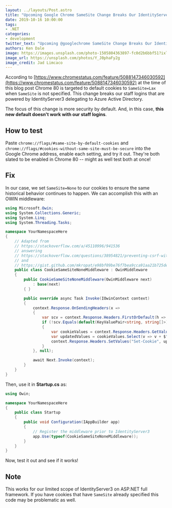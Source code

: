 ```yaml
---
layout: ../layouts/Post.astro
title: "Upcoming Google Chrome SameSite Change Breaks Our IdentityServer3 Azure Active Directory Login (and, how to fix it!)"
date: 2019-10-16 10:00:00
tags:
- .NET
categories:
- development
twitter_text: "Upcoming @googlechrome SameSite Change Breaks Our IdentityServer3 Azure Active Directory Login (and, how to fix it!) #dotnet"
authors: Ken Dale
image: https://images.unsplash.com/photo-1505804363897-fc0d2b6bbf51?ixlib=rb-1.2.1&ixid=eyJhcHBfaWQiOjEyMDd9&auto=format&fit=crop&w=1000&q=80
image_url: https://unsplash.com/photos/Y_J0phaFy2g
image_credit: Jad Limcaco
---
```


According to [https://www.chromestatus.com/feature/5088147346030592](https://www.chromestatus.com/feature/5088147346030592) at the time of this blog post Chrome 80 is targeted to default cookies to `SameSite=Lax` when `SameSite` is not specified. This change breaks our staff logins that are powered by IdentityServer3 delegating to Azure Active Directory.

The focus of this change is more security by default. And, in this case, **this new default doesn't work with our staff logins**.

## How to test

Paste `chrome://flags/#same-site-by-default-cookies` and `chrome://flags/#cookies-without-same-site-must-be-secure` into the Google Chrome address, enable each setting, and try it out. They're both slated to be enabled in Chrome 80 -- might as well test both at once!

## Fix

In our case, we set `SameSite=None` to our cookies to ensure the same historical behavior continues to happen. We can accomplish this with an OWIN middleware:

```csharp
using Microsoft.Owin;
using System.Collections.Generic;
using System.Linq;
using System.Threading.Tasks;

namespace YourNamespaceHere
{
    // Adapted from
    // https://stackoverflow.com/a/45110996/941536
    // answering
    // https://stackoverflow.com/questions/38954821/preventing-csrf-with-the-same-site-cookie-attribute
    // and
    // https://gist.github.com/mkropat/e98bf09be76f7bea9cca91aa21b725de
    public class CookieSameSiteNoneMiddleware : OwinMiddleware
    {
        public CookieSameSiteNoneMiddleware(OwinMiddleware next)
            : base(next)
        { }

        public override async Task Invoke(IOwinContext context)
        {
            context.Response.OnSendingHeaders(x =>
            {
                var scv = context.Response.Headers.FirstOrDefault(h => h.Key == "Set-Cookie");
                if (!scv.Equals(default(KeyValuePair<string, string[]>)))
                {
                    var cookieValues = context.Response.Headers.GetValues("Set-Cookie");
                    var updatedValues = cookieValues.Select(v => v + $"; SameSite=none; Secure").ToArray();
                    context.Response.Headers.SetValues("Set-Cookie", updatedValues);
                }
            }, null);

            await Next.Invoke(context);
        }
    }
}
```

Then, use it in **Startup.cs** as:

```csharp
using Owin;

namespace YourNamespaceHere
{
    public class Startup
    {
        public void Configuration(IAppBuilder app)
        {
            // Register the middleware prior to IdentityServer3
            app.Use(typeof(CookieSameSiteNoneMiddleware));
        }
    }
}
```

Now, test it out and see if it works!

## Note

This works for our limited scope of IdentityServer3 on ASP.NET full framework. If you have cookies that have `SameSite` already specified this code may be problematic as well.
